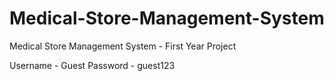 # Medical-Store-Management-System

Medical Store Management System - First Year Project

Username - Guest
Password - guest123
